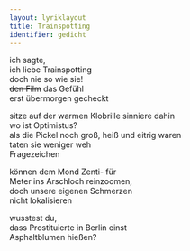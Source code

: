 ```yaml
---
layout: lyriklayout
title: Trainspotting
identifier: gedicht
---
```


ich sagte,  
ich liebe Trainspotting  
doch nie so wie sie!  
~~den Film~~ das Gefühl  
erst übermorgen gecheckt  

sitze auf der warmen Klobrille sinniere dahin  
wo ist Optimistus?  
als die Pickel noch groß, heiß und eitrig waren  
taten sie weniger weh  
Fragezeichen  

können dem Mond Zenti- für   
Meter ins Arschloch reinzoomen,  
doch unsere eigenen Schmerzen  
nicht lokalisieren  

wusstest du,  
dass Prostituierte in Berlin einst  
Asphaltblumen hießen?  